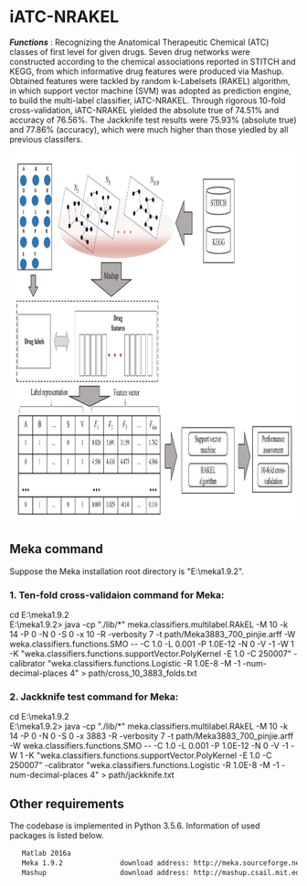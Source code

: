 # iATC-NRAKEL

***Functions*** : Recognizing the Anatomical Therapeutic Chemical (ATC) classes of first level for given drugs.
Seven drug networks were constructed according to the chemical associations reported in STITCH and KEGG, from which informative drug features were produced via Mashup. Obtained features were tackled by random k-Labelsets (RAKEL) algorithm, in which support vector machine (SVM) was adopted as prediction engine, to build the multi-label classifier, iATC-NRAKEL. Through rigorous 10-fold cross-validation, iATC-NRAKEL yielded the absolute true of 74.51% and accuracy of 76.56%. The Jackknife test results were 75.93% (absolute true) and 77.86% (accuracy), which were much higher than those yiedled by all previous classifers.

<div align=center><img src="https://github.com/zhou256/iATC-NRAKEL/blob/master/iATC-NRAKEL.jpg" width="1100" height="650" />
</div>


## Meka command
Suppose the Meka installation root directory is "E:\meka1.9.2".
### 1. Ten-fold cross-validaion command for Meka:
cd E:\meka1.9.2             
E:\meka1.9.2>  java -cp "./lib/*" meka.classifiers.multilabel.RAkEL -M 10 -k 14 -P 0 -N 0 -S 0 -x 10
 -R -verbosity 7 -t path/Meka3883_700_pinjie.arff -W weka.classifiers.functions.SMO -- -C 1.0 -L 0.001
-P 1.0E-12 -N 0 -V -1 -W 1 -K "weka.classifiers.functions.supportVector.PolyKernel -E 1.0 -C 250007"
 -calibrator "weka.classifiers.functions.Logistic -R 1.0E-8 -M -1 -num-decimal-places 4" > path/cross_10_3883_folds.txt

### 2. Jackknife test command for Meka:
cd E:\meka1.9.2              
E:\meka1.9.2>  java -cp "./lib/*" meka.classifiers.multilabel.RAkEL -M 10 -k 14 -P 0 -N 0 -S 0 -x 3883
 -R -verbosity 7 -t path/Meka3883_700_pinjie.arff -W weka.classifiers.functions.SMO -- -C 1.0 -L 0.001
-P 1.0E-12 -N 0 -V -1 -W 1 -K "weka.classifiers.functions.supportVector.PolyKernel -E 1.0 -C 250007"
 -calibrator "weka.classifiers.functions.Logistic -R 1.0E-8 -M -1 -num-decimal-places 4" > path/jackknife.txt


## Other requirements
The codebase is implemented in Python 3.5.6. Information of used packages is listed below.
```Python3.5.6            
   Matlab 2016a
   Meka 1.9.2              download address: http://meka.sourceforge.net/
   Mashup                  download address: http://mashup.csail.mit.edu
```
